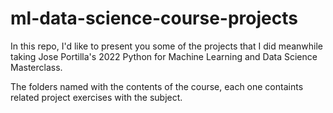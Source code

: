 # ml-data-science-course-projects
In this repo, I'd like to present you some of the projects that I did meanwhile taking Jose Portilla's 2022 Python for Machine Learning and Data Science Masterclass.

The folders named with the contents of the course, each one containts related project exercises with the subject.
